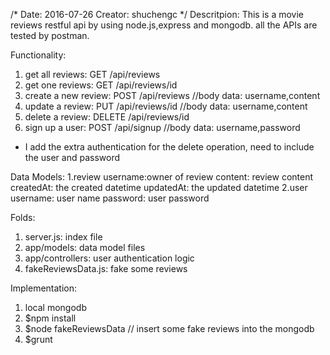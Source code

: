 /*
Date: 2016-07-26
Creator: shuchengc
 */
Descritpion:
This is a movie reviews restful api by using node.js,express and mongodb.
all the APIs are tested by postman.

Functionality:
1. get all reviews: GET /api/reviews
2. get one reviews: GET /api/reviews/id
3. create a new review: POST /api/reviews  //body data: username,content
4. update a review: PUT /api/reviews/id  //body data: username,content
5. delete a review: DELETE /api/reviews/id 
6. sign up a user: POST /api/signup	//body data: username,password
* I add the extra authentication for the delete operation, need to include the 	user and password

Data Models:
1.review
username:owner of review
content: review content
createdAt: the created datetime
updatedAt: the updated datetime
2.user
username: user name
password: user password

Folds:
1. server.js: index file
2. app/models: data model files
3. app/controllers: user authentication logic
4. fakeReviewsData.js: fake some reviews

Implementation:
1. local mongodb
2. $npm install
3. $node fakeReviewsData  // insert some fake reviews into the mongodb
4. $grunt


